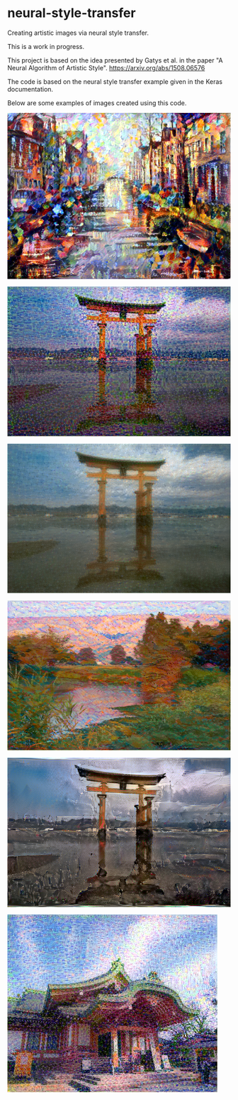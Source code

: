 # neural-style-transfer
Creating artistic images via neural style transfer.

This is a work in progress.

This project is based on the idea presented by Gatys et al. in the paper "A Neural Algorithm of Artistic Style". https://arxiv.org/abs/1508.06576

The code is based on the neural style transfer example given in the Keras documentation.

Below are some examples of images created using this code.

![example](example.png)

![example2](created_image_at_iteration_70.png)

![example3](created_image_at_iteration_6.png)

![example4](created_image_at_iteration_50.png)

![example5](created_image_at_iteration_40.png)

![example6](created_image_at_iteration_200.png)
